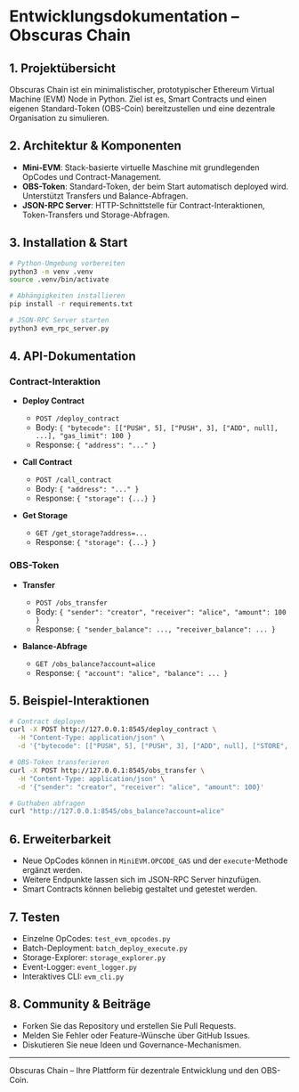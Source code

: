 # Entwicklungsdokumentation – Obscuras Chain

## 1. Projektübersicht
Obscuras Chain ist ein minimalistischer, prototypischer Ethereum Virtual Machine (EVM) Node in Python. Ziel ist es, Smart Contracts und einen eigenen Standard-Token (OBS-Coin) bereitzustellen und eine dezentrale Organisation zu simulieren.

## 2. Architektur & Komponenten
- **Mini-EVM**: Stack-basierte virtuelle Maschine mit grundlegenden OpCodes und Contract-Management.
- **OBS-Token**: Standard-Token, der beim Start automatisch deployed wird. Unterstützt Transfers und Balance-Abfragen.
- **JSON-RPC Server**: HTTP-Schnittstelle für Contract-Interaktionen, Token-Transfers und Storage-Abfragen.

## 3. Installation & Start
```bash
# Python-Umgebung vorbereiten
python3 -m venv .venv
source .venv/bin/activate

# Abhängigkeiten installieren
pip install -r requirements.txt

# JSON-RPC Server starten
python3 evm_rpc_server.py
```

## 4. API-Dokumentation
### Contract-Interaktion
- **Deploy Contract**
  - `POST /deploy_contract`
  - Body: `{ "bytecode": [["PUSH", 5], ["PUSH", 3], ["ADD", null], ...], "gas_limit": 100 }`
  - Response: `{ "address": "..." }`

- **Call Contract**
  - `POST /call_contract`
  - Body: `{ "address": "..." }`
  - Response: `{ "storage": {...} }`

- **Get Storage**
  - `GET /get_storage?address=...`
  - Response: `{ "storage": {...} }`

### OBS-Token
- **Transfer**
  - `POST /obs_transfer`
  - Body: `{ "sender": "creator", "receiver": "alice", "amount": 100 }`
  - Response: `{ "sender_balance": ..., "receiver_balance": ... }`

- **Balance-Abfrage**
  - `GET /obs_balance?account=alice`
  - Response: `{ "account": "alice", "balance": ... }`

## 5. Beispiel-Interaktionen
```bash
# Contract deployen
curl -X POST http://127.0.0.1:8545/deploy_contract \
  -H "Content-Type: application/json" \
  -d '{"bytecode": [["PUSH", 5], ["PUSH", 3], ["ADD", null], ["STORE", "result"]], "gas_limit": 100}'

# OBS-Token transferieren
curl -X POST http://127.0.0.1:8545/obs_transfer \
  -H "Content-Type: application/json" \
  -d '{"sender": "creator", "receiver": "alice", "amount": 100}'

# Guthaben abfragen
curl "http://127.0.0.1:8545/obs_balance?account=alice"
```

## 6. Erweiterbarkeit
- Neue OpCodes können in `MiniEVM.OPCODE_GAS` und der `execute`-Methode ergänzt werden.
- Weitere Endpunkte lassen sich im JSON-RPC Server hinzufügen.
- Smart Contracts können beliebig gestaltet und getestet werden.

## 7. Testen
- Einzelne OpCodes: `test_evm_opcodes.py`
- Batch-Deployment: `batch_deploy_execute.py`
- Storage-Explorer: `storage_explorer.py`
- Event-Logger: `event_logger.py`
- Interaktives CLI: `evm_cli.py`

## 8. Community & Beiträge
- Forken Sie das Repository und erstellen Sie Pull Requests.
- Melden Sie Fehler oder Feature-Wünsche über GitHub Issues.
- Diskutieren Sie neue Ideen und Governance-Mechanismen.

---
Obscuras Chain – Ihre Plattform für dezentrale Entwicklung und den OBS-Coin.
